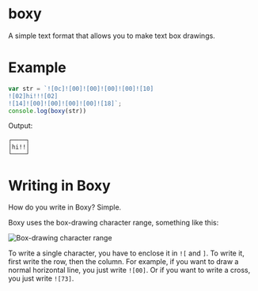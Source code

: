 # boxy
A simple text format that allows you to make text box drawings.

# Example
```js
var str = `![0c]![00]![00]![00]![00]![10]
![02]hi!!![02]
![14]![00]![00]![00]![00]![18]`;
console.log(boxy(str))
```
Output:
```
┌────┐
│hi!!│
└────┘
```

# Writing in Boxy
How do you write in Boxy? Simple.

Boxy uses the box-drawing character range, something like this:

![Box-drawing character range](https://user-images.githubusercontent.com/71789103/174226048-0052941d-336e-4c58-9a67-1ef008936626.png)

To write a single character, you have to enclose it in `![` and `]`. To write it, first write the row, then the column. For example, if you want to draw a normal horizontal line, you just write `![00]`. Or if you want to write a cross, you just write `![73]`.
